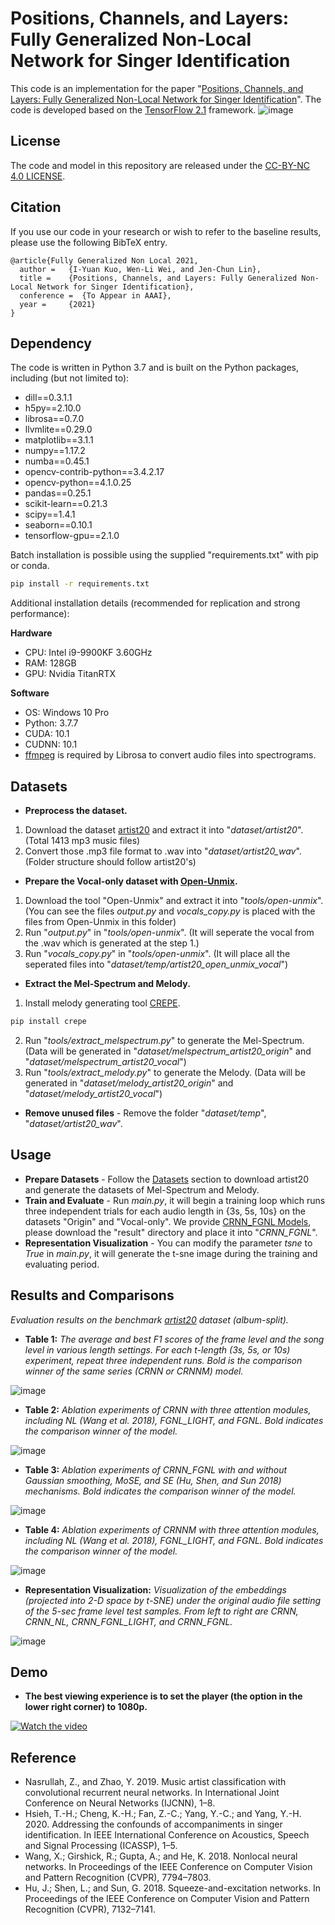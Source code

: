 # Positions, Channels, and Layers: Fully Generalized Non-Local Network for Singer Identification
This code is an implementation for the paper 
"[Positions, Channels, and Layers: Fully Generalized Non-Local Network for Singer Identification](https://)".
The code is developed based on the [TensorFlow 2.1](https://www.tensorflow.org/) framework.
![image](https://github.com/ian-k-1217/Fully-Generalized-Non-Local-Network/blob/master/images/FGNL_Fig1.png)

## License
The code and model in this repository are released under the [CC-BY-NC 4.0 LICENSE](https://github.com/i-yuan-kuo/Fully-Generalized-Non-Local-Network/blob/master/LICENSE).

## Citation
If you use our code in your research or wish to refer to the baseline results, please use the following BibTeX entry.
```
@article{Fully Generalized Non Local 2021,
  author =   {I-Yuan Kuo, Wen-Li Wei, and Jen-Chun Lin},
  title =    {Positions, Channels, and Layers: Fully Generalized Non-Local Network for Singer Identification},
  conference =  {To Appear in AAAI},
  year =     {2021}
}
```
## Dependency
The code is written in Python 3.7 and is built on the Python packages, including (but not limited to):
- dill==0.3.1.1
- h5py==2.10.0
- librosa==0.7.0
- llvmlite==0.29.0
- matplotlib==3.1.1
- numpy==1.17.2
- numba==0.45.1
- opencv-contrib-python==3.4.2.17
- opencv-python==4.1.0.25
- pandas==0.25.1
- scikit-learn==0.21.3
- scipy==1.4.1
- seaborn==0.10.1
- tensorflow-gpu==2.1.0


Batch installation is possible using the supplied "requirements.txt" with pip or conda.

````cmd
pip install -r requirements.txt
````

Additional installation details (recommended for replication and strong performance):

**Hardware**
- CPU: Intel i9-9900KF 3.60GHz
- RAM: 128GB
- GPU: Nvidia TitanRTX

**Software**
- OS: Windows 10 Pro
- Python: 3.7.7
- CUDA: 10.1
- CUDNN: 10.1
- [ffmpeg](http://ffmpeg.org/download.html) is required by Librosa to convert audio files into spectrograms. 

## Datasets
- **Preprocess the dataset.**
1. Download the dataset [artist20](https://labrosa.ee.columbia.edu/projects/artistid/) and extract it into "*dataset/artist20*". (Total 1413 mp3 music files)
2. Convert those .mp3 file format to .wav into "*dataset/artist20_wav*". (Folder structure should follow artist20's)

- **Prepare the Vocal-only dataset with [Open-Unmix](https://github.com/sigsep/open-unmix-pytorch).**
1. Download the tool "Open-Unmix" and extract it into "*tools/open-unmix*". (You can see the files *output.py* and *vocals_copy.py* is placed with the files from Open-Unmix in this folder)
2. Run "*output.py*" in "*tools/open-unmix*". (It will seperate the vocal from the .wav which is generated at the step 1.)
3. Run "*vocals_copy.py*" in "*tools/open-unmix*". (It will place all the seperated files into "*dataset/temp/artist20_open_unmix_vocal*")

- **Extract the Mel-Spectrum and Melody.**
1. Install melody generating tool [CREPE](https://github.com/marl/crepe).
````cmd
pip install crepe
````
2. Run "*tools/extract_melspectrum.py*" to generate the Mel-Spectrum. (Data will be generated in "*dataset/melspectrum_artist20_origin*" and "*dataset/melspectrum_artist20_vocal*")
3. Run "*tools/extract_melody.py*" to generate the Melody. (Data will be generated in "*dataset/melody_artist20_origin*" and "*dataset/melody_artist20_vocal*")

- **Remove unused files** - Remove the folder "*dataset/temp*", "*dataset/artist20_wav*".

## Usage
- **Prepare Datasets** - Follow the [Datasets](#Datasets) section to download artist20 and generate the datasets of Mel-Spectrum and Melody.
- **Train and Evaluate** - Run *main.py*, it will begin a training loop which runs three independent trials for each audio length in {3s, 5s, 10s} on the datasets "Origin" and "Vocal-only". We provide [CRNN_FGNL Models](https://drive.google.com/drive/folders/15Z9cReCk7WLVLBFuLmjHk6IwHDDviAM7?usp=sharing), please download the "result" directory and place it into "*CRNN_FGNL*".
- **Representation Visualization** - You can modify the parameter *tsne* to *True* in *main.py*, it will generate the t-sne image during the training and evaluating period.

## Results and Comparisons

*Evaluation results on the benchmark [artist20](https://labrosa.ee.columbia.edu/projects/artistid/) dataset (album-split).*

- **Table 1:** *The average and best F1 scores of the frame level and the song level in various length settings. For each t-length (3s, 5s, or 10s) experiment, repeat three independent runs. Bold is the comparison winner of the same series (CRNN or CRNNM) model.*

![image](https://github.com/ian-k-1217/Fully-Generalized-Non-Local-Network/blob/master/images/Result_Table1.png)

- **Table 2:** *Ablation experiments of CRNN with three attention modules, including NL (Wang et al. 2018), FGNL_LIGHT, and FGNL. Bold indicates the comparison winner of the model.*

![image](https://github.com/ian-k-1217/Fully-Generalized-Non-Local-Network/blob/master/images/Result_Table2.png)

- **Table 3:** *Ablation experiments of CRNN_FGNL with and without Gaussian smoothing, MoSE, and SE (Hu, Shen, and Sun 2018) mechanisms. Bold indicates the comparison winner of the model.*

![image](https://github.com/ian-k-1217/Fully-Generalized-Non-Local-Network/blob/master/images/Result_Table3.png)

- **Table 4:** *Ablation experiments of CRNNM with three attention modules, including NL (Wang et al. 2018), FGNL_LIGHT, and FGNL. Bold indicates the comparison winner of the model.*

![image](https://github.com/ian-k-1217/Fully-Generalized-Non-Local-Network/blob/master/images/Result_Table4.png)

- **Representation Visualization:** *Visualization of the embeddings (projected into 2-D space by t-SNE) under the original audio file setting of the 5-sec frame level test samples. From left to right are CRNN, CRNN_NL, CRNN_FGNL_LIGHT, and CRNN_FGNL.*

![image](https://github.com/ian-k-1217/Fully-Generalized-Non-Local-Network/blob/master/images/Result_RepresentationVisualization.png)

## Demo

- **The best viewing experience is to set the player (the option in the lower right corner) to 1080p.**

[![Watch the video](https://github.com/ian-k-1217/Fully-Generalized-Non-Local-Network/blob/master/images/FGNL_Demo.png)](https://drive.google.com/file/d/1Ut57QWhbxN90EP-N7R-oS1Mji6YBBN0-/preview)

## Reference
- Nasrullah, Z., and Zhao, Y. 2019. Music artist classification with convolutional recurrent neural networks. In International Joint Conference on Neural Networks (IJCNN), 1–8.
- Hsieh, T.-H.; Cheng, K.-H.; Fan, Z.-C.; Yang, Y.-C.; and Yang, Y.-H. 2020. Addressing the confounds of accompaniments in singer identification. In IEEE International Conference on Acoustics, Speech and Signal Processing (ICASSP), 1–5.
- Wang, X.; Girshick, R.; Gupta, A.; and He, K. 2018. Nonlocal neural networks. In Proceedings of the IEEE Conference on Computer Vision and Pattern Recognition (CVPR), 7794–7803.
- Hu, J.; Shen, L.; and Sun, G. 2018. Squeeze-and-excitation networks. In Proceedings of the IEEE Conference on Computer Vision and Pattern Recognition (CVPR), 7132–7141.
